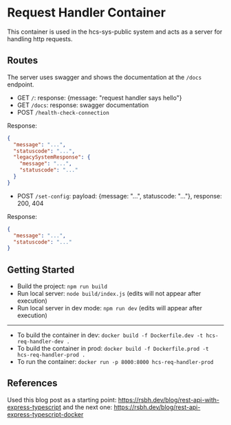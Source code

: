 # Request Handler Container

This container is used in the hcs-sys-public system and acts as a server for handling http requests.

## Routes

The server uses swagger and shows the documentation at the `/docs` endpoint.

- GET `/`: response: {message: "request handler says hello"}
- GET `/docs`: response: swagger documentation
- POST `/health-check-connection`

Response:

```json
{
  "message": "...",
  "statuscode": "...",
  "legacySystemResponse": {
    "message": "...",
    "statuscode": "..."
  }
}
```

- POST `/set-config`: payload: {message: "...", statuscode: "..."}, response: 200, 404

Response:

```json
{
  "message": "...",
  "statuscode": "..."
}
```

## Getting Started

- Build the project: `npm run build`
- Run local server: `node build/index.js` (edits will not appear after execution)
- Run local server in dev mode: `npm run dev` (edits will appear after execution)

---

- To build the container in dev: `docker build -f Dockerfile.dev -t hcs-req-handler-dev .`
- To build the container in prod: `docker build -f Dockerfile.prod -t hcs-req-handler-prod .`
- To run the container: `docker run -p 8000:8000 hcs-req-handler-prod`

## References

Used this blog post as a starting point: https://rsbh.dev/blog/rest-api-with-express-typescript
and the next one: https://rsbh.dev/blog/rest-api-express-typescript-docker
